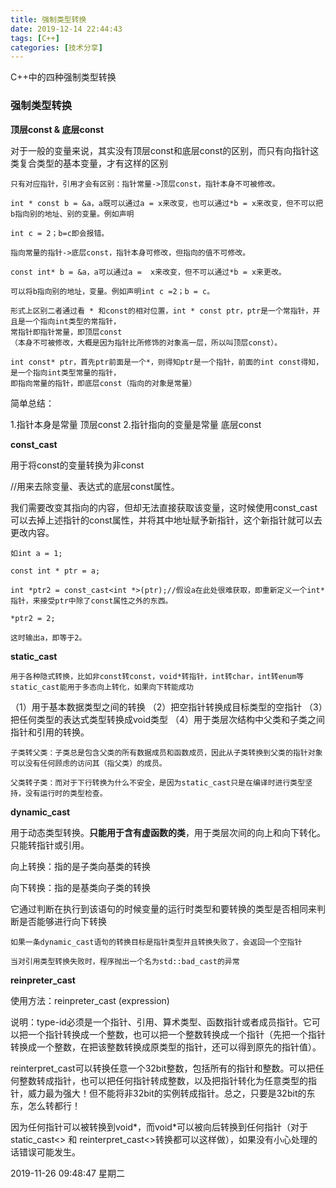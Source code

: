 ```yaml
---
title: 强制类型转换
date: 2019-12-14 22:44:43
tags: [C++]
categories: [技术分享]
---
```


 C++中的四种强制类型转换

<!--more-->

### 强制类型转换


**顶层const & 底层const**

对于一般的变量来说，其实没有顶层const和底层const的区别，而只有向指针这类复合类型的基本变量，才有这样的区别

```
只有对应指针，引用才会有区别：指针常量->顶层const，指针本身不可被修改。

int * const b = &a，a既可以通过a = x来改变，也可以通过*b = x来改变，但不可以把b指向别的地址、别的变量。例如声明

int c = 2；b=c即会报错。

```


```
指向常量的指针->底层const，指针本身可修改，但指向的值不可修改。

const int* b = &a，a可以通过a =  x来改变，但不可以通过*b = x来更改。

可以将b指向别的地址，变量。例如声明int c =2；b = c。

```


```
形式上区别二者通过看 * 和const的相对位置，int * const ptr，ptr是一个常指针，并且是一个指向int类型的常指针，
常指针即指针常量，即顶层const
（本身不可被修改，大概是因为指针比所修饰的对象高一层，所以叫顶层const）。
```

```
int const* ptr，首先ptr前面是一个*，则得知ptr是一个指针，前面的int const得知，是一个指向int类型常量的指针，
即指向常量的指针，即底层const（指向的对象是常量）
```

简单总结：

1.指针本身是常量 顶层const
2.指针指向的变量是常量  底层const



**const_cast**

用于将const的变量转换为非const

//用来去除变量、表达式的底层const属性。

我们需要改变其指向的内容，但却无法直接获取该变量，这时候使用const_cast可以去掉上述指针的const属性，并将其中地址赋予新指针，这个新指针就可以去更改内容。

```
如int a = 1;

const int * ptr = a;

int *ptr2 = const_cast<int *>(ptr);//假设a在此处很难获取，即重新定义一个int*指针，来接受ptr中除了const属性之外的东西。

*ptr2 = 2;

这时输出a，即等于2。
```



**static_cast**

```
用于各种隐式转换，比如非const转const，void*转指针，int转char，int转enum等 static_cast能用于多态向上转化，如果向下转能成功
```

（1）用于基本数据类型之间的转换
（2）把空指针转换成目标类型的空指针 
（3）把任何类型的表达式类型转换成void类型 
（4）用于类层次结构中父类和子类之间指针和引用的转换。 

```
子类转父类：子类总是包含父类的所有数据成员和函数成员，因此从子类转换到父类的指针对象可以没有任何顾虑的访问其（指父类）的成员。

父类转子类：而对于下行转换为什么不安全，是因为static_cast只是在编译时进行类型坚持，没有运行时的类型检查。
```


**dynamic_cast**


用于动态类型转换。**只能用于含有虚函数的类**，用于类层次间的向上和向下转化。只能转指针或引用。

向上转换：指的是子类向基类的转换

向下转换：指的是基类向子类的转换

它通过判断在执行到该语句的时候变量的运行时类型和要转换的类型是否相同来判断是否能够进行向下转换

```
如果一条dynamic_cast语句的转换目标是指针类型并且转换失败了，会返回一个空指针

当对引用类型转换失败时，程序抛出一个名为std::bad_cast的异常
```


**reinpreter_cast**

使用方法：reinpreter_cast<type-id> (expression)

说明：type-id必须是一个指针、引用、算术类型、函数指针或者成员指针。它可以把一个指针转换成一个整数，也可以把一个整数转换成一个指针（先把一个指针转换成一个整数，在把该整数转换成原类型的指针，还可以得到原先的指针值）。


reinterpret_cast可以转换任意一个32bit整数，包括所有的指针和整数。可以把任何整数转成指针，也可以把任何指针转成整数，以及把指针转化为任意类型的指针，威力最为强大！但不能将非32bit的实例转成指针。总之，只要是32bit的东东，怎么转都行！ 

因为任何指针可以被转换到void*，而void*可以被向后转换到任何指针（对于static_cast<> 和 reinterpret_cast<>转换都可以这样做），如果没有小心处理的话错误可能发生。 



2019-11-26 09:48:47 星期二